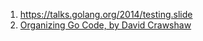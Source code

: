 1. https://talks.golang.org/2014/testing.slide
2. [Organizing Go Code, by David Crawshaw](https://talks.golang.org/2014/organizeio.slide)
